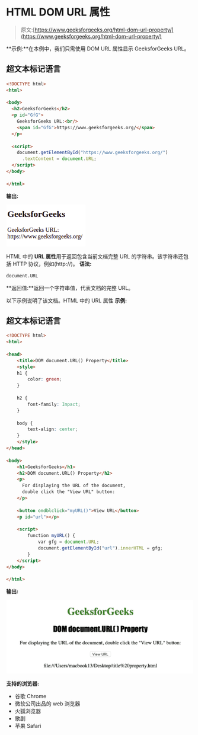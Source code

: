 # HTML DOM URL 属性

> 原文:[https://www.geeksforgeeks.org/html-dom-url-property/](https://www.geeksforgeeks.org/html-dom-url-property/)

**示例:**在本例中，我们只需使用 DOM URL 属性显示 GeeksforGeeks URL。

## 超文本标记语言

```html
<!DOCTYPE html>
<html>

<body>
  <h2>GeeksforGeeks</h2>
  <p id="GfG">
    GeeksforGeeks URL:<br/>
    <span id="GfG">https://www.geeksforgeeks.org/</span>
  </p>

  <script>
    document.getElementById("https://www.geeksforgeeks.org/")
      .textContent = document.URL;
  </script>
</body>

</html>
```

**输出:**

![](img/9faa3d2af6cf50d6bda76c3d4a7238d2.png)

HTML 中的 **URL 属性**用于返回包含当前文档完整 URL 的字符串。该字符串还包括 HTTP 协议，例如(http://)。
**语法:**

```html
document.URL
```

**返回值:**返回一个字符串值，代表文档的完整 URL。

以下示例说明了该文档。HTML 中的 URL 属性
**示例:**

## 超文本标记语言

```html
<!DOCTYPE html>
<html>

<head>
    <title>DOM document.URL() Property</title>
    <style>
    h1 {
        color: green;
    }

    h2 {
        font-family: Impact;
    }

    body {
        text-align: center;
    }
    </style>
</head>

<body>
    <h1>GeeksforGeeks</h1>
    <h2>DOM document.URL() Property</h2>
    <p>
      For displaying the URL of the document, 
      double click the "View URL" button: 
    </p>

    <button ondblclick="myURL()">View URL</button>
    <p id="url"></p>

    <script>
        function myURL() {
            var gfg = document.URL;
            document.getElementById("url").innerHTML = gfg;
        }
    </script>
</body>

</html>
```

**输出:**

![](img/c1c45244cf5d3ea777f1196ecb65f947.png)

**支持的浏览器:**

*   谷歌 Chrome
*   微软公司出品的 web 浏览器
*   火狐浏览器
*   歌剧
*   苹果 Safari